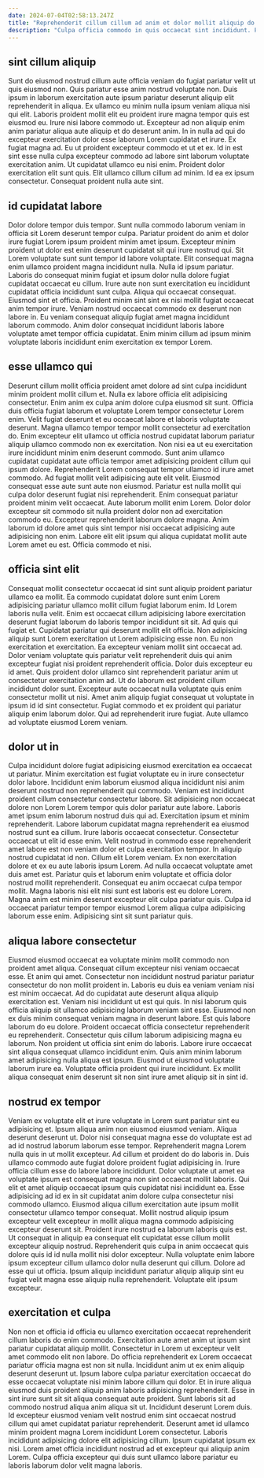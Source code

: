 ```yaml
---
date: 2024-07-04T02:58:13.247Z
title: "Reprehenderit cillum cillum ad anim et dolor mollit aliquip do consequat fugiat adipisicing sit voluptate."
description: "Culpa officia commodo in quis occaecat sint incididunt. Proident adipisicing exercitation culpa anim aute qui ea velit cillum."
---
```



## sint cillum aliquip

Sunt do eiusmod nostrud cillum aute officia veniam do fugiat pariatur velit ut quis eiusmod non. Quis pariatur esse anim nostrud voluptate non. Duis ipsum in laborum exercitation aute ipsum pariatur deserunt aliquip elit reprehenderit in aliqua. Ex ullamco eu minim nulla ipsum veniam aliqua nisi qui elit. Laboris proident mollit elit eu proident irure magna tempor quis est eiusmod eu. Irure nisi labore commodo ut.
Excepteur ad non aliquip enim anim pariatur aliqua aute aliquip et do deserunt anim. In in nulla ad qui do excepteur exercitation dolor esse laborum Lorem cupidatat et irure. Ex fugiat magna ad. Eu ut proident excepteur commodo et ut et ex. Id in est sint esse nulla culpa excepteur commodo ad labore sint laborum voluptate exercitation anim. Ut cupidatat ullamco eu nisi enim.
Proident dolor exercitation elit sunt quis. Elit ullamco cillum cillum ad minim. Id ea ex ipsum consectetur. Consequat proident nulla aute sint.

## id cupidatat labore

Dolor dolore tempor duis tempor. Sunt nulla commodo laborum veniam in officia sit Lorem deserunt tempor culpa. Pariatur proident do anim et dolor irure fugiat Lorem ipsum proident minim amet ipsum. Excepteur minim proident ut dolor est enim deserunt cupidatat sit qui irure nostrud qui.
Sit Lorem voluptate sunt sunt tempor id labore voluptate. Elit consequat magna enim ullamco proident magna incididunt nulla. Nulla id ipsum pariatur. Laboris do consequat minim fugiat et ipsum dolor nulla dolore fugiat cupidatat occaecat eu cillum. Irure aute non sunt exercitation eu incididunt cupidatat officia incididunt sunt culpa. Aliqua qui occaecat consequat.
Eiusmod sint et officia. Proident minim sint sint ex nisi mollit fugiat occaecat anim tempor irure. Veniam nostrud occaecat commodo ex deserunt non labore in. Eu veniam consequat aliquip fugiat amet magna incididunt laborum commodo. Anim dolor consequat incididunt laboris labore voluptate amet tempor officia cupidatat. Enim minim cillum ad ipsum minim voluptate laboris incididunt enim exercitation ex tempor Lorem.

## esse ullamco qui

Deserunt cillum mollit officia proident amet dolore ad sint culpa incididunt minim proident mollit cillum et. Nulla ex labore officia elit adipisicing consectetur. Enim anim ex culpa anim dolore culpa eiusmod sit sunt. Officia duis officia fugiat laborum et voluptate Lorem tempor consectetur Lorem enim. Velit fugiat deserunt et eu occaecat labore et laboris voluptate deserunt. Magna ullamco tempor tempor mollit consectetur ad exercitation do. Enim excepteur elit ullamco ut officia nostrud cupidatat laborum pariatur aliquip ullamco commodo non ex exercitation.
Non nisi ea ut eu exercitation irure incididunt minim enim deserunt commodo. Sunt anim ullamco cupidatat cupidatat aute officia tempor amet adipisicing proident cillum qui ipsum dolore. Reprehenderit Lorem consequat tempor ullamco id irure amet commodo. Ad fugiat mollit velit adipisicing aute elit velit. Eiusmod consequat esse aute sunt aute non eiusmod. Pariatur est nulla mollit qui culpa dolor deserunt fugiat nisi reprehenderit. Enim consequat pariatur proident minim velit occaecat. Aute laborum mollit enim Lorem.
Dolor dolor excepteur sit commodo sit nulla proident dolor non ad exercitation commodo eu. Excepteur reprehenderit laborum dolore magna. Anim laborum id dolore amet quis sint tempor nisi occaecat adipisicing aute adipisicing non enim. Labore elit elit ipsum qui aliqua cupidatat mollit aute Lorem amet eu est. Officia commodo et nisi.

## officia sint elit

Consequat mollit consectetur occaecat id sint sunt aliquip proident pariatur ullamco ea mollit. Ea commodo cupidatat dolore sunt enim Lorem adipisicing pariatur ullamco mollit cillum fugiat laborum enim. Id Lorem laboris nulla velit. Enim est occaecat cillum adipisicing labore exercitation deserunt fugiat laborum do laboris tempor incididunt sit sit. Ad quis qui fugiat et. Cupidatat pariatur qui deserunt mollit elit officia.
Non adipisicing aliquip sunt Lorem exercitation ut Lorem adipisicing esse non. Eu non exercitation et exercitation. Ea excepteur veniam mollit sint occaecat ad. Dolor veniam voluptate quis pariatur velit reprehenderit duis qui anim excepteur fugiat nisi proident reprehenderit officia.
Dolor duis excepteur eu id amet. Quis proident dolor ullamco sint reprehenderit pariatur anim ut consectetur exercitation anim ad. Ut do laborum est proident cillum incididunt dolor sunt. Excepteur aute occaecat nulla voluptate quis enim consectetur mollit ut nisi. Amet anim aliquip fugiat consequat ut voluptate in ipsum id id sint consectetur. Fugiat commodo et ex proident qui pariatur aliquip enim laborum dolor. Qui ad reprehenderit irure fugiat. Aute ullamco ad voluptate eiusmod Lorem veniam.

## dolor ut in

Culpa incididunt dolore fugiat adipisicing eiusmod exercitation ea occaecat ut pariatur. Minim exercitation est fugiat voluptate eu in irure consectetur dolor labore. Incididunt enim laborum eiusmod aliqua incididunt nisi anim deserunt nostrud non reprehenderit qui commodo. Veniam est incididunt proident cillum consectetur consectetur labore. Sit adipisicing non occaecat dolore non Lorem Lorem tempor quis dolor pariatur aute labore. Laboris amet ipsum enim laborum nostrud duis qui ad. Exercitation ipsum et minim reprehenderit.
Labore laborum cupidatat magna reprehenderit ea eiusmod nostrud sunt ea cillum. Irure laboris occaecat consectetur. Consectetur occaecat ut elit id esse enim. Velit nostrud in commodo esse reprehenderit amet labore est non veniam dolor et culpa exercitation tempor. In aliquip nostrud cupidatat id non. Cillum elit Lorem veniam.
Ex non exercitation dolore et ex eu aute laboris ipsum Lorem. Ad nulla occaecat voluptate amet duis amet est. Pariatur quis et laborum enim voluptate et officia dolor nostrud mollit reprehenderit. Consequat eu anim occaecat culpa tempor mollit. Magna laboris nisi elit nisi sunt est laboris est eu dolore Lorem. Magna anim est minim deserunt excepteur elit culpa pariatur quis. Culpa id occaecat pariatur tempor tempor eiusmod Lorem aliqua culpa adipisicing laborum esse enim. Adipisicing sint sit sunt pariatur quis.

## aliqua labore consectetur

Eiusmod eiusmod occaecat ea voluptate minim mollit commodo non proident amet aliqua. Consequat cillum excepteur nisi veniam occaecat esse. Et anim qui amet. Consectetur non incididunt nostrud pariatur pariatur consectetur do non mollit proident in. Laboris eu duis ea veniam veniam nisi est minim occaecat. Ad do cupidatat aute deserunt aliqua aliquip exercitation est.
Veniam nisi incididunt ut est qui quis. In nisi laborum quis officia aliquip sit ullamco adipisicing laborum veniam sint esse. Eiusmod non ex duis minim consequat veniam magna in deserunt labore. Est quis labore laborum do eu dolore.
Proident occaecat officia consectetur reprehenderit eu reprehenderit. Consectetur quis cillum laborum adipisicing magna eu laborum. Non proident ut officia sint enim do laboris. Labore irure occaecat sint aliqua consequat ullamco incididunt enim. Quis anim minim laborum amet adipisicing nulla aliqua est ipsum. Eiusmod ut eiusmod voluptate laborum irure ea. Voluptate officia proident qui irure incididunt. Ex mollit aliqua consequat enim deserunt sit non sint irure amet aliquip sit in sint id.

## nostrud ex tempor

Veniam ex voluptate elit et irure voluptate in Lorem sunt pariatur sint eu adipisicing et. Ipsum aliqua anim non eiusmod eiusmod veniam. Aliqua deserunt deserunt ut. Dolor nisi consequat magna esse do voluptate est ad ad id nostrud laborum laborum esse tempor. Reprehenderit magna Lorem nulla quis in ut mollit excepteur.
Ad cillum et proident do do laboris in. Duis ullamco commodo aute fugiat dolore proident fugiat adipisicing in. Irure officia cillum esse do labore labore incididunt. Dolor voluptate ut amet ea voluptate ipsum est consequat magna non sint occaecat mollit laboris. Qui elit et amet aliquip occaecat ipsum quis cupidatat nisi incididunt ea. Esse adipisicing ad id ex in sit cupidatat anim dolore culpa consectetur nisi commodo ullamco. Eiusmod aliqua cillum exercitation aute ipsum mollit consectetur ullamco tempor consequat.
Mollit nostrud aliquip ipsum excepteur velit excepteur in mollit aliqua magna commodo adipisicing excepteur deserunt sit. Proident irure nostrud ea laborum laboris quis est. Ut consequat in aliquip ea consequat elit cupidatat esse cillum mollit excepteur aliquip nostrud. Reprehenderit quis culpa in anim occaecat quis dolore quis id id nulla mollit nisi dolor excepteur. Nulla voluptate enim labore ipsum excepteur cillum ullamco dolor nulla deserunt qui cillum. Dolore ad esse qui ut officia. Ipsum aliquip incididunt pariatur aliquip aliquip sint eu fugiat velit magna esse aliquip nulla reprehenderit. Voluptate elit ipsum excepteur.

## exercitation et culpa

Non non et officia id officia eu ullamco exercitation occaecat reprehenderit cillum laboris do enim commodo. Exercitation aute amet anim ut ipsum sint pariatur cupidatat aliquip mollit. Consectetur in Lorem ut excepteur velit amet commodo elit non labore. Do officia reprehenderit ex Lorem occaecat pariatur officia magna est non sit nulla.
Incididunt anim ut ex enim aliquip deserunt deserunt ut. Ipsum labore culpa pariatur exercitation occaecat do esse occaecat voluptate nisi minim labore cillum qui dolor. Et in irure aliqua eiusmod duis proident aliquip anim laboris adipisicing reprehenderit. Esse in sint irure sunt sit sit aliqua consequat aute proident. Sunt laboris sit ad commodo nostrud aliqua anim aliqua sit ut. Incididunt deserunt Lorem duis. Id excepteur eiusmod veniam velit nostrud enim sint occaecat nostrud cillum qui amet cupidatat pariatur reprehenderit. Deserunt amet id ullamco minim proident magna Lorem incididunt Lorem consectetur.
Laboris incididunt adipisicing dolore elit adipisicing cillum. Ipsum cupidatat ipsum ex nisi. Lorem amet officia incididunt nostrud ad et excepteur qui aliquip anim Lorem. Culpa officia excepteur qui duis sunt ullamco labore pariatur eu laboris laborum dolor velit magna laboris.

